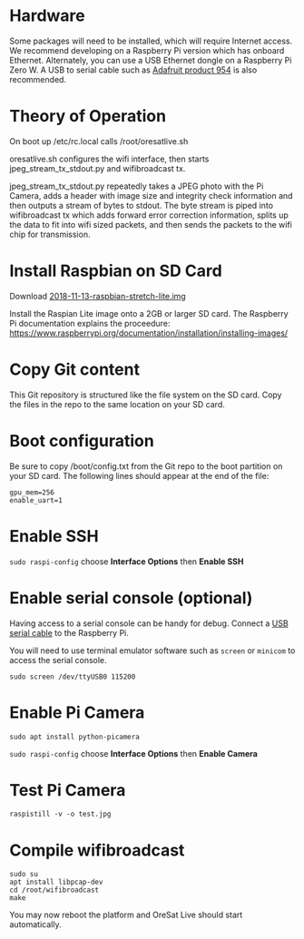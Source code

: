 # Hardware
Some packages will need to be installed, which will require Internet access.  We recommend developing on a Raspberry Pi version which has onboard Ethernet.
Alternately, you can use a USB Ethernet dongle on a Raspberry Pi Zero W.  A USB to serial cable such as [Adafruit product 954](https://www.adafruit.com/product/954) is also recommended.

# Theory of Operation
On boot up /etc/rc.local calls /root/oresatlive.sh

oresatlive.sh configures the wifi interface, then starts jpeg_stream_tx_stdout.py and wifibroadcast tx.

jpeg_stream_tx_stdout.py repeatedly takes a JPEG photo with the Pi Camera, adds a header with image size and integrity check information and then outputs a stream of bytes to stdout.  The byte stream is piped into wifibroadcast tx which adds forward error correction information, splits up the data to fit into wifi sized packets, and then sends the packets to the wifi chip for transmission.

# Install Raspbian on SD Card
Download [2018-11-13-raspbian-stretch-lite.img](https://downloads.raspberrypi.org/raspbian_lite/images/raspbian_lite-2018-11-15/2018-11-13-raspbian-stretch-lite.zip)

Install the Raspian Lite image onto a 2GB or larger SD card.  The Raspberry Pi documentation explains the proceedure:
https://www.raspberrypi.org/documentation/installation/installing-images/


# Copy Git content
This Git repository is structured like the file system on the SD card.  Copy the files in the repo to the same location on your SD card.


# Boot configuration
Be sure to copy /boot/config.txt from the Git repo to the boot partition on your SD card.  The following lines should appear at the end of the file: 
```
gpu_mem=256
enable_uart=1
```


# Enable SSH
`sudo raspi-config` choose **Interface Options** then **Enable SSH**

# Enable serial console (optional)
Having access to a serial console can be handy for debug.  Connect a [USB serial cable](https://elinux.org/RPi_Serial_Connection) to the Raspberry Pi.

You will need to use terminal emulator software such as `screen` or `minicom` to access the serial console.

```
sudo screen /dev/ttyUSB0 115200
```


# Enable Pi Camera
`sudo apt install python-picamera`

`sudo raspi-config` choose **Interface Options** then **Enable Camera**


# Test Pi Camera
```
raspistill -v -o test.jpg
```


# Compile wifibroadcast
```
sudo su
apt install libpcap-dev
cd /root/wifibroadcast
make
```


You may now reboot the platform and OreSat Live should start automatically.
